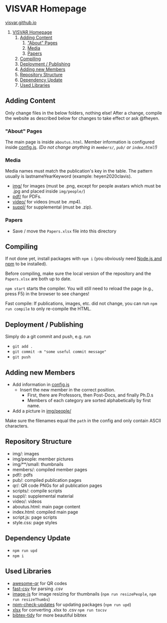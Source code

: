 # VISVAR Homepage

[visvar.github.io](https://visvar.github.io/)

1. [VISVAR Homepage](#visvar-homepage)
   1. [Adding Content](#adding-content)
      1. ["About" Pages](#about-pages)
      2. [Media](#media)
      3. [Papers](#papers)
   2. [Compiling](#compiling)
   3. [Deployment / Publishing](#deployment--publishing)
   4. [Adding new Members](#adding-new-members)
   5. [Repository Structure](#repository-structure)
   6. [Dependency Update](#dependency-update)
   7. [Used Libraries](#used-libraries)

## Adding Content

Only change files in the below folders, nothing else!
After a change, compile the website as described below for changes to take effect or ask @fheyen.

### "About" Pages

The main page is inside `aboutus.html`.
Member information is configured inside [config.js](./config.js).
*(Do not change anything in `members/`, `pub/` or `index.html`!)*

### Media

Media names must match the publication's key in the table.
The pattern usually is lastnameYearKeyword (example: heyen2020clavis).

- [img/](./img/) for images (must be .png, except for people avatars which must be .jpg and placed inside `img/people/`)
- [pdf/](./pdf/) for PDFs.
- [video/](./video/) for videos (must be .mp4).
- [suppl/](./suppl/) for supplemental (must be .zip).

### Papers

- Save / move the `Papers.xlsx` file into this directory

## Compiling

If not done yet, install packages with `npm i` (you obviously need [Node.js and npm](https://nodejs.org/en/) to be installed).

Before compiling, make sure the local version of the repository and the `Papers.xlsx` are both up to date.

`npm start` starts the compiler.
You will still need to reload the page (e.g., press F5) in the browser to see changes!

Fast compile: If publications, images, etc. did not change, you can run `npm run compile` to only re-compile the HTML.

## Deployment / Publishing

Simply do a git commit and push, e.g. run

- `git add .`
- `git commit -m "some useful commit message"`
- `git push`

## Adding new Members

- Add information in [config.js](./config.js)
   - Insert the new member in the correct position.
      - First, there are Professors, then Post-Docs, and finally Ph.D.s
      - Members of each category are sorted alphabetically by first name.
- Add a picture in [img/people/](img/people/)

Make sure the filenames equal the `path` in the config and only contain ASCII characters.

## Repository Structure

- img/: images
- img/people: member pictures
- img/**/small: thumbnails
- members/: compiled member pages
- pdf/: pdfs
- pub/: compiled publication pages
- qr/: QR code PNGs for all publication pages
- scripts/: compile scripts
- suppl/: supplemental material
- video/: videos
- aboutus.html: main page content
- index.html: compiled main page
- script.js: page scripts
- style.css: page styles

## Dependency Update

- `npm run upd`
- `npm i`

## Used Libraries

- [awesome-qr](https://github.com/sumimakito/Awesome-qr.js) for QR codes
- [fast-csv](https://github.com/C2FO/fast-csv) for parsing .csv
- [image-js](https://github.com/image-js/image-js) for image resizing for thumbnails (`npm run resizePeople`, `npm run resizeThumbs`)
- [npm-check-updates](https://github.com/raineorshine/npm-check-updates) for updating packages (`npm run upd`)
- [xlsx](https://github.com/SheetJS/sheetjs) for converting .xlsx to .csv `npm run tocsv`
- [bibtex-tidy](https://github.com/FlamingTempura/bibtex-tidy) for more beautiful bibtex
